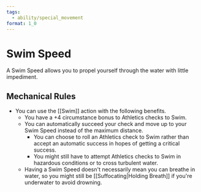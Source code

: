 ```yaml
---
tags:
  - ability/special_movement
format: 1_0
---
```

#  Swim Speed

A Swim Speed allows you to propel yourself through the water with little impediment. 

## Mechanical Rules

- You can use the [[Swim]] action with the following benefits.
	- You have a +4 circumstance bonus to Athletics checks to Swim.
	- You can automatically succeed your check and move up to your Swim Speed instead of the maximum distance.
		- You can choose to roll an Athletics check to Swim rather than accept an automatic success in hopes of getting a critical success. 
		- You might still have to attempt Athletics checks to Swim in hazardous conditions or to cross turbulent water.
	- Having a Swim Speed doesn't necessarily mean you can breathe in water, so you might still be [[Suffocating|Holding Breath]] if you're underwater to avoid drowning.